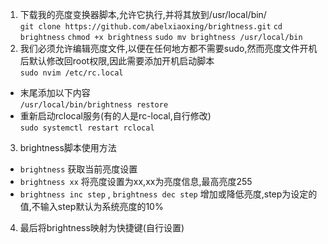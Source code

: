 1. 下载我的亮度变换器脚本,允许它执行,并将其放到/usr/local/bin/  
`git clone https://github.com/abelxiaoxing/brightness.git`
`cd brightness`
`chmod +x brightness`
`sudo mv brightness /usr/local/bin`
2. 我们必须允许编辑亮度文件,以便在任何地方都不需要sudo,然而亮度文件开机后默认修改回root权限,因此需要添加开机启动脚本  
`sudo nvim /etc/rc.local`  
  + 末尾添加以下内容  
  `/usr/local/bin/brightness restore`  
  + 重新启动rclocal服务(有的人是rc-local,自行修改)  
  `sudo systemctl restart rclocal`
3. brightness脚本使用方法  
  + `brightness` 获取当前亮度设置  
  + `brightness xx` 将亮度设置为xx,xx为亮度信息,最高亮度255  
  + `brightness inc step` , `brightness dec step` 增加或降低亮度,step为设定的值,不输入step默认为系统亮度的10%  
4. 最后将brightness映射为快捷键(自行设置)
